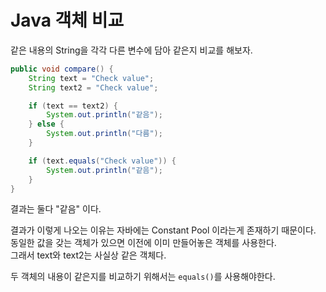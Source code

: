 # Java 객체 비교

같은 내용의 String을 각각 다른 변수에 담아 같은지 비교를 해보자.

```java
public void compare() {
    String text = "Check value";
    String text2 = "Check value";

    if (text == text2) {
        System.out.println("같음");
    } else {
        System.out.println("다름");
    }

    if (text.equals("Check value")) {
        System.out.println("같음");
    }
}
```

결과는 둘다 "같음" 이다.

결과가 이렇게 나오는 이유는 자바에는 Constant Pool 이라는게 존재하기 때문이다.  
동일한 값을 갖는 객체가 있으면 이전에 이미 만들어놓은 객체를 사용한다.  
그래서 text와 text2는 사실상 같은 객체다.

두 객체의 내용이 같은지를 비교하기 위해서는 `equals()`를 사용해야한다.
